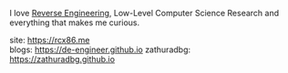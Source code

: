 I love [Reverse Engineering](https://github.com/HACKE-RC/awesome-reversing), Low-Level Computer Science Research and everything that makes me curious.        
    
site: https://rcx86.me    
blogs: https://de-engineer.github.io 
zathuradbg: https://zathuradbg.github.io
